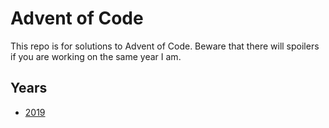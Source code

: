 # Advent of Code

This repo is for solutions to Advent of Code. Beware that there will spoilers if you are working on the same year I am.

## Years

* [2019](./2019)
